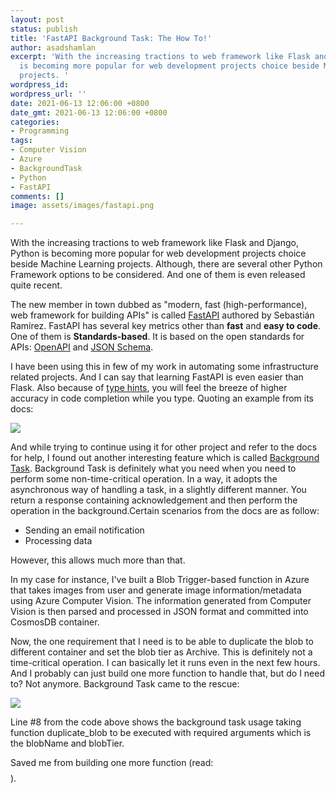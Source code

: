 ```yaml
---
layout: post
status: publish
title: 'FastAPI Background Task: The How To!'
author: asadshamlan
excerpt: 'With the increasing tractions to web framework like Flask and Django, Python
  is becoming more popular for web development projects choice beside Machine Learning
  projects. '
wordpress_id: 
wordpress_url: ''
date: 2021-06-13 12:06:00 +0800
date_gmt: 2021-06-13 12:06:00 +0800
categories:
- Programming
tags:
- Computer Vision
- Azure
- BackgroundTask
- Python
- FastAPI
comments: []
image: assets/images/fastapi.png

---
```

With the increasing tractions to web framework like Flask and Django, Python is becoming more popular for web development projects choice beside Machine Learning projects. Although, there are several other Python Framework options to be considered. And one of them is even released quite recent.

The new member in town dubbed as "modern, fast (high-performance), web framework for building APIs" is called [FastAPI](https://fastapi.tiangolo.com/ "FastAPI") authored by Sebastián Ramírez. FastAPI has several key metrics other than **fast** and **easy to code**. One of them is **Standards-based**. It is based on the open standards for APIs: [OpenAPI](https://github.com/OAI/OpenAPI-Specification)  and [JSON Schema](https://json-schema.org/).

I have been using this in few of my work in automating some infrastructure related projects. And I can say that learning FastAPI is even easier than Flask. Also because of [type hints](https://fastapi.tiangolo.com/python-types/), you will feel the breeze of higher accuracy in code completion while you type. Quoting an example from its docs:

![](https:://cloudinesia.com/assets/images/carbon.png)

And while trying to continue using it for other project and refer to the docs for help, I found out another interesting feature which is called [Background Task](https://fastapi.tiangolo.com/tutorial/background-tasks/). Background Task is definitely what you need when you need to perform some non-time-critical operation. In a way, it adopts the asynchronous way of handling a task, in a slightly different manner. You return a response containing acknowledgement and then perform the operation in the background.Certain scenarios from the docs are as follow:

* Sending an email notification
* Processing data

However, this allows much more than that.

In my case for instance, I've built a Blob Trigger-based function in Azure that takes images from user and generate image information/metadata using Azure Computer Vision. The information generated from Computer Vision is then parsed and processed in JSON format and committed into CosmosDB container.

Now, the one requirement that I need is to be able to duplicate the blob to different container and set the blob tier as Archive. This is definitely not a time-critical operation. I can basically let it runs even in the next few hours. And I probably can just build one more function to handle that, but do I need to? Not anymore. Background Task came to the rescue:

![](https://cloudinesia.com/assets/images/imagevision.png)

Line #8 from the code above shows the background task usage taking function duplicate_blob to be executed with required arguments which is the blobName and blobTier.

Saved me from building one more function (read: $$$$).